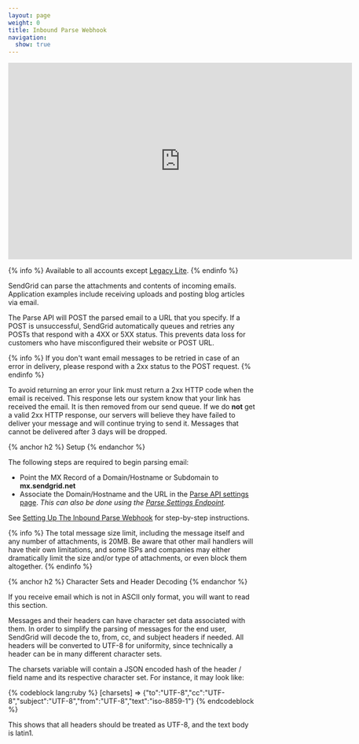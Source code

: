 ```yaml
---
layout: page
weight: 0
title: Inbound Parse Webhook
navigation:
  show: true
---
```


<iframe src="https://player.vimeo.com/video/95798301" width="700" height="400" frameborder="0" webkitallowfullscreen mozallowfullscreen allowfullscreen></iframe>

{% info %}
Available to all accounts except [Legacy Lite]({{root_url}}/Classroom/Basics/Billing/legacy_lite_plan.html).
{% endinfo %}

SendGrid can parse the attachments and contents of incoming emails. Application examples include receiving uploads and posting blog articles via email.

The Parse API will POST the parsed email to a URL that you specify. If a POST is unsuccessful, SendGrid automatically queues and retries any POSTs that respond with a 4XX or 5XX status. This prevents data loss for customers who have misconfigured their website or POST URL.

{% info %}
If you don't want email messages to be retried in case of an error in delivery, please respond with a 2xx status to the POST request.
{% endinfo %}

To avoid returning an error your link must return a 2xx HTTP code when the email is received. This response lets our system know that your link has received the email. It is then removed from our send queue. If we do **not** get a valid 2xx HTTP response, our servers will believe they have failed to deliver your message and will continue trying to send it. Messages that cannot be delivered after 3 days will be dropped.

{% anchor h2 %}
Setup
{% endanchor %}

The following steps are required to begin parsing email:

-   Point the MX Record of a Domain/Hostname or Subdomain to **mx.sendgrid.net**
-   Associate the Domain/Hostname and the URL in the [Parse API settings page]({{site.site_url}}/developer/reply). *This can also be done using the [Parse Settings Endpoint]({{root_url}}/API_Reference/Web_API/parse_settings.html).*

See [Setting Up The Inbound Parse Webhook]({{root_url}}/Classroom/Basics/Inbound_Parse_Webhook/setting_up_the_inbound_parse_webhook.html) for step-by-step instructions.

{% info %}
The total message size limit, including the message itself and any number of attachments, is 20MB. Be aware that other mail handlers will have their own limitations, and some ISPs and companies may either dramatically limit the size and/or type of attachments, or even block them altogether.
{% endinfo %}

{% anchor h2 %}
Character Sets and Header Decoding
{% endanchor %}

If you receive email which is not in ASCII only format, you will want to read this section.

Messages and their headers can have character set data associated with them. In order to simplify the parsing of messages for the end user, SendGrid will decode the to, from, cc, and subject headers if needed. All headers will be converted to UTF-8 for uniformity, since technically a header can be in many different character sets.

The charsets variable will contain a JSON encoded hash of the header / field name and its respective character set. For instance, it may look like:

{% codeblock lang:ruby %}
[charsets] => {"to":"UTF-8","cc":"UTF-8","subject":"UTF-8","from":"UTF-8","text":"iso-8859-1"}
{% endcodeblock %}

This shows that all headers should be treated as UTF-8, and the text body is latin1.

